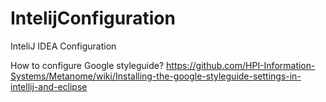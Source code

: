 # IntelijConfiguration
InteliJ IDEA Configuration

How to configure Google styleguide?
https://github.com/HPI-Information-Systems/Metanome/wiki/Installing-the-google-styleguide-settings-in-intellij-and-eclipse

